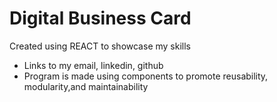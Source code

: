 # Digital Business Card

Created using REACT to showcase my skills 

- Links to my email, linkedin, github
- Program is made using components to promote reusability, modularity,and maintainability
